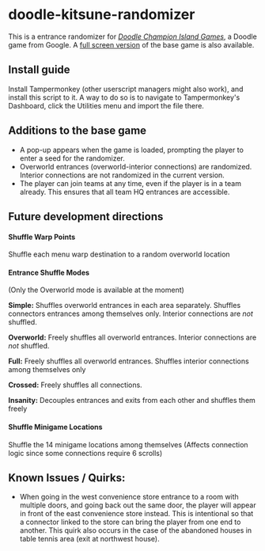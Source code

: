 # doodle-kitsune-randomizer

This is a entrance randomizer for [*Doodle Champion Island Games*][1],
a Doodle game from Google. A [full screen version][2] of
the base game is also available.

[1]: https://www.google.com/doodles/doodle-champion-island-games-begin
[2]: https://www.google.com/logos/2020/kitsune/rc6/kitsune20.html


## Install guide

Install Tampermonkey (other userscript managers might also work), and
install this script to it. A way to do so is to navigate to Tampermonkey's
Dashboard, click the Utilities menu and import the file there.


## Additions to the base game

- A pop-up appears when the game is loaded, prompting the player to
  enter a seed for the randomizer.
- Overworld entrances (overworld-interior connections) are randomized.
  Interior connections are not randomized in the current version.
- The player can join teams at any time, even if the player is
  in a team already. This ensures that all team HQ entrances are accessible.


## Future development directions

#### Shuffle Warp Points

Shuffle each menu warp destination to a random overworld location

#### Entrance Shuffle Modes

(Only the Overworld mode is available at the moment)

**Simple:**
Shuffles overworld entrances in each area separately.
Shuffles connectors entrances among themselves only.
Interior connections are _not_ shuffled.

**Overworld:**
Freely shuffles all overworld entrances.
Interior connections are _not_ shuffled.

**Full:**
Freely shuffles all overworld entrances.
Shuffles interior connections among themselves only

**Crossed:**
Freely shuffles all connections.

**Insanity:**
Decouples entrances and exits from each other and shuffles them freely

#### Shuffle Minigame Locations

Shuffle the 14 minigame locations among themselves
(Affects connection logic since some connections require 6 scrolls)


## Known Issues / Quirks:

- When going in the west convenience store entrance to a room with
  multiple doors, and going back out the same door, the player will appear
  in front of the east convenience store instead. This is intentional
  so that a connector linked to the store can bring the player
  from one end to another. This quirk also occurs in the case of
  the abandoned houses in table tennis area (exit at northwest house).
